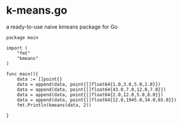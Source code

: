 # k-means.go
a ready-to-use naive kmeans package for Go


```
package main

import (
	"fmt"
	"kmeans"
)

func main(){
	data := []point{}
	data = append(data, point{[]float64{1.0,3.0,5.0,2.0}})
	data = append(data, point{[]float64{43.0,7.0,12.0,7.0}})
	data = append(data, point{[]float64{2.0,12.0,5.0,8.0}})
	data = append(data, point{[]float64{12.0,1945.0,34.0,65.0}})
	fmt.Println(kmeans(data, 2))
	
}
```
